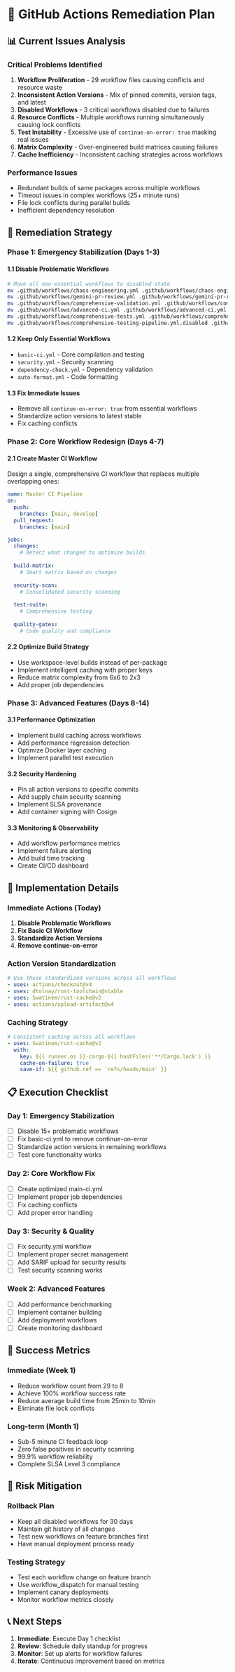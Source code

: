 # 🚨 GitHub Actions Remediation Plan

## 📊 Current Issues Analysis

### **Critical Problems Identified**
1. **Workflow Proliferation** - 29 workflow files causing conflicts and resource waste
2. **Inconsistent Action Versions** - Mix of pinned commits, version tags, and latest
3. **Disabled Workflows** - 3 critical workflows disabled due to failures
4. **Resource Conflicts** - Multiple workflows running simultaneously causing lock conflicts
5. **Test Instability** - Excessive use of `continue-on-error: true` masking real issues
6. **Matrix Complexity** - Over-engineered build matrices causing failures
7. **Cache Inefficiency** - Inconsistent caching strategies across workflows

### **Performance Issues**
- Redundant builds of same packages across multiple workflows
- Timeout issues in complex workflows (25+ minute runs)
- File lock conflicts during parallel builds
- Inefficient dependency resolution

## 🎯 Remediation Strategy

### **Phase 1: Emergency Stabilization (Days 1-3)**

#### **1.1 Disable Problematic Workflows**
```bash
# Move all non-essential workflows to disabled state
mv .github/workflows/chaos-engineering.yml .github/workflows/chaos-engineering.yml.disabled
mv .github/workflows/gemini-pr-review.yml .github/workflows/gemini-pr-review.yml.disabled
mv .github/workflows/comprehensive-validation.yml .github/workflows/comprehensive-validation.yml.disabled
mv .github/workflows/advanced-ci.yml .github/workflows/advanced-ci.yml.disabled
mv .github/workflows/comprehensive-tests.yml .github/workflows/comprehensive-tests.yml.disabled
mv .github/workflows/comprehensive-testing-pipeline.yml.disabled .github/workflows/comprehensive-testing-pipeline.yml.archived
```

#### **1.2 Keep Only Essential Workflows**
- `basic-ci.yml` - Core compilation and testing
- `security.yml` - Security scanning
- `dependency-check.yml` - Dependency validation
- `auto-format.yml` - Code formatting

#### **1.3 Fix Immediate Issues**
- Remove all `continue-on-error: true` from essential workflows
- Standardize action versions to latest stable
- Fix caching conflicts

### **Phase 2: Core Workflow Redesign (Days 4-7)**

#### **2.1 Create Master CI Workflow**
Design a single, comprehensive CI workflow that replaces multiple overlapping ones:

```yaml
name: Master CI Pipeline
on:
  push:
    branches: [main, develop]
  pull_request:
    branches: [main]

jobs:
  changes:
    # Detect what changed to optimize builds
    
  build-matrix:
    # Smart matrix based on changes
    
  security-scan:
    # Consolidated security scanning
    
  test-suite:
    # Comprehensive testing
    
  quality-gates:
    # Code quality and compliance
```

#### **2.2 Optimize Build Strategy**
- Use workspace-level builds instead of per-package
- Implement intelligent caching with proper keys
- Reduce matrix complexity from 6x6 to 2x3
- Add proper job dependencies

### **Phase 3: Advanced Features (Days 8-14)**

#### **3.1 Performance Optimization**
- Implement build caching across workflows
- Add performance regression detection
- Optimize Docker layer caching
- Implement parallel test execution

#### **3.2 Security Hardening**
- Pin all action versions to specific commits
- Add supply chain security scanning
- Implement SLSA provenance
- Add container signing with Cosign

#### **3.3 Monitoring & Observability**
- Add workflow performance metrics
- Implement failure alerting
- Add build time tracking
- Create CI/CD dashboard

## 🔧 Implementation Details

### **Immediate Actions (Today)**

1. **Disable Problematic Workflows**
2. **Fix Basic CI Workflow**
3. **Standardize Action Versions**
4. **Remove continue-on-error**

### **Action Version Standardization**
```yaml
# Use these standardized versions across all workflows
- uses: actions/checkout@v4
- uses: dtolnay/rust-toolchain@stable
- uses: Swatinem/rust-cache@v2
- uses: actions/upload-artifact@v4
```

### **Caching Strategy**
```yaml
# Consistent caching across all workflows
- uses: Swatinem/rust-cache@v2
  with:
    key: ${{ runner.os }}-cargo-${{ hashFiles('**/Cargo.lock') }}
    cache-on-failure: true
    save-if: ${{ github.ref == 'refs/heads/main' }}
```

## 📋 Execution Checklist

### **Day 1: Emergency Stabilization**
- [ ] Disable 15+ problematic workflows
- [ ] Fix basic-ci.yml to remove continue-on-error
- [ ] Standardize action versions in remaining workflows
- [ ] Test core functionality works

### **Day 2: Core Workflow Fix**
- [ ] Create optimized main-ci.yml
- [ ] Implement proper job dependencies
- [ ] Fix caching conflicts
- [ ] Add proper error handling

### **Day 3: Security & Quality**
- [ ] Fix security.yml workflow
- [ ] Implement proper secret management
- [ ] Add SARIF upload for security results
- [ ] Test security scanning works

### **Week 2: Advanced Features**
- [ ] Add performance benchmarking
- [ ] Implement container building
- [ ] Add deployment workflows
- [ ] Create monitoring dashboard

## 🎯 Success Metrics

### **Immediate (Week 1)**
- Reduce workflow count from 29 to 8
- Achieve 100% workflow success rate
- Reduce average build time from 25min to 10min
- Eliminate file lock conflicts

### **Long-term (Month 1)**
- Sub-5 minute CI feedback loop
- Zero false positives in security scanning
- 99.9% workflow reliability
- Complete SLSA Level 3 compliance

## 🚨 Risk Mitigation

### **Rollback Plan**
- Keep all disabled workflows for 30 days
- Maintain git history of all changes
- Test new workflows on feature branches first
- Have manual deployment process ready

### **Testing Strategy**
- Test each workflow change on feature branch
- Use workflow_dispatch for manual testing
- Implement canary deployments
- Monitor workflow metrics closely

## 📞 Next Steps

1. **Immediate**: Execute Day 1 checklist
2. **Review**: Schedule daily standup for progress
3. **Monitor**: Set up alerts for workflow failures
4. **Iterate**: Continuous improvement based on metrics
